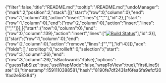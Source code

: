 {"filter":false,"title":"README.md","tooltip":"/README.md","undoManager":{"mark":2,"position":2,"stack":[[{"start":{"row":0,"column":0},"end":{"row":1,"column":0},"action":"insert","lines":["",""],"id":2},{"start":{"row":1,"column":0},"end":{"row":2,"column":0},"action":"insert","lines":["",""]}],[{"start":{"row":0,"column":0},"end":{"row":0,"column":139},"action":"insert","lines":["[![Build Status](https://travis-ci.org/IchaTreasure/e-commerce-demo.svg?branch=master)](https://travis-ci.org/IchaTreasure/e-commerce-demo)"],"id":3}],[{"start":{"row":1,"column":0},"end":{"row":2,"column":0},"action":"remove","lines":["",""],"id":4}]]},"ace":{"folds":[],"scrolltop":0,"scrollleft":0,"selection":{"start":{"row":3,"column":26},"end":{"row":3,"column":26},"isBackwards":false},"options":{"guessTabSize":true,"useWrapMode":false,"wrapToView":true},"firstLineState":0},"timestamp":1591110388581,"hash":"8190fe7df2431af6fea6fa9efcf201fad2e58384"}